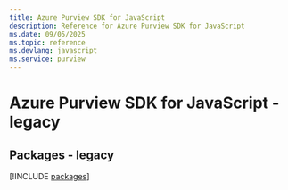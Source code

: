 ```yaml
---
title: Azure Purview SDK for JavaScript
description: Reference for Azure Purview SDK for JavaScript
ms.date: 09/05/2025
ms.topic: reference
ms.devlang: javascript
ms.service: purview
---
```

# Azure Purview SDK for JavaScript - legacy
## Packages - legacy
[!INCLUDE [packages](purview-index.md)]